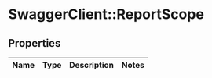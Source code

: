 # SwaggerClient::ReportScope

## Properties
Name | Type | Description | Notes
------------ | ------------- | ------------- | -------------

